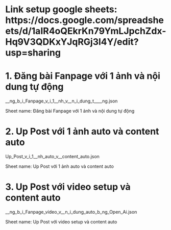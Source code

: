 <h1>Link setup google sheets: https://docs.google.com/spreadsheets/d/1aIR4oQEkrKn79YmLJpchZdx-Hq9V3QDKxYJqRGj3l4Y/edit?usp=sharing</h1>
<h1>1. Đăng bài Fanpage với 1 ảnh và nội dung tự động</h1>
<p>__ng_b_i_Fanpage_v_i_1__nh_v__n_i_dung_t____ng.json</p> <p>Sheet name: Đăng bài Fanpage với 1 ảnh và nội dung tự động</p>
<!-- ================================= -->
<h1>2. Up Post với 1 ảnh auto và content auto</h1>
<p>Up_Post_v_i_1__nh_auto_v__content_auto.json
</p> <p>Sheet name: Up Post với 1 ảnh auto và content auto</p>
<!-- ================================= -->
<h1>3. Up Post với video setup và content auto</h1>
<p>__ng_b_i_Fanpage_video_v__n_i_dung_auto_b_ng_Open_Ai.json
</p> <p>Sheet name: Up Post với video setup và content auto</p>

